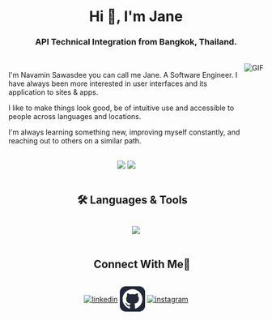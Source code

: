 <h1 align="center">Hi 👋, I'm Jane</h1>
<h3 align="center">API Technical Integration from Bangkok, Thailand.</h3>
<br />

<a target="_blank" align="center">
  <img align="right" height="300" alt="GIF" src="https://media.giphy.com/media/SWoSkN6DxTszqIKEqv/giphy.gif">
</a>

I'm Navamin Sawasdee you can call me Jane. A Software Engineer. I have always been more interested in user interfaces and its application to sites & apps.

I like to make things look good, be of intuitive use and accessible to people across languages and locations.

I'm always learning something new, improving myself constantly, and reaching out to others on a similar path.
<br />
<br />

<p align="center">
  <img height="200" src="https://github-readme-stats.vercel.app/api?username=navamin11&theme=default&show_icons=true" />
  <img height="200" src="https://github-readme-stats.vercel.app/api/top-langs/?username=navamin11&hide=javascript,html,css" />
</p>

<!--h1 without bottom border-->
<div id="user-content-toc">
  <ul align="center">
    <summary><h2 style="display: inline-block">🛠️ Languages & Tools</h2></summary>
  </ul>
</div>

<!--tech stack icons-->
<p align="center">
  <a href="https://skillicons.dev">
    <img src="https://skillicons.dev/icons?i=go,git,github,gitlab,aws,bootstrap,docker,github,html,css,php,laravel,js,linux,mysql,postgres,redis,nodejs,nginx,postman,jenkins,kafka,kubernetes,tailwind,vscode&perline=13" />
  </a>
</p>

<!-- Connect with me -->
<!--h2 without bottom border-->
<div id="user-content-toc">
  <ul align="center">
    <summary><h2 style="display: inline-block">Connect With Me🤝</h2></summary>
  </ul>
</div>

<!--icons and links-->
<p align="center">
    <a href="https://www.linkedin.com/in/navamin-sawasdee-102904242" target="blank"><img align="center" src="https://user-images.githubusercontent.com/88904952/234979284-68c11d7f-1acc-4f0c-ac78-044e1037d7b0.png" alt="linkedin" height="50" width="50" /></a>
    <a href="https://github.com/navamin11" target="blank"><img align="center" src="https://raw.githubusercontent.com/tandpfun/skill-icons/59059d9d1a2c092696dc66e00931cc1181a4ce1f/icons/Github-Dark.svg" alt="github" height="50" width="50" /></a> 
    <a href="https://www.instagram.com/nnavamiin/" target="blank"><img align="center" src="https://user-images.githubusercontent.com/88904952/234981169-2dd1e58f-4b7e-468c-8213-034ba62156c3.png" alt="instagram" height="50" width="50" /></a>

</p>